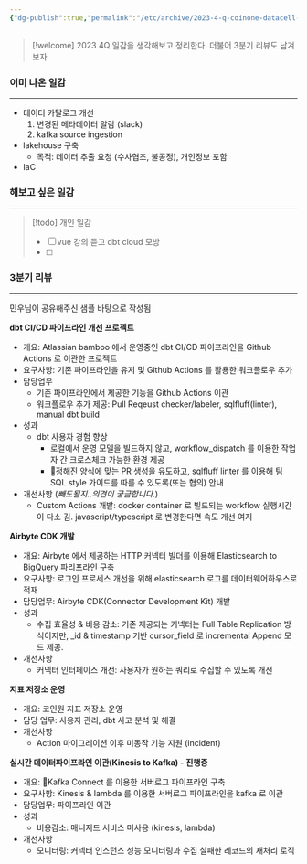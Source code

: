```yaml
---
{"dg-publish":true,"permalink":"/etc/archive/2023-4-q-coinone-datacell-engineer-task/"}
---
```



> [!welcome] 2023 4Q 일감을 생각해보고 정리한다. 더불어 3분기 리뷰도 남겨보자

### 이미 나온 일감
---
- 데이터 카탈로그 개선
    1. 변경된 메타데이터 알람 (slack)
    2. kafka source ingestion
- lakehouse 구축
    - 목적: 데이터 추출 요청 (수사협조, 불공정), 개인정보 포함
- IaC

### 해보고 싶은 일감
---

> [!todo]
> 개인 일감
> - [ ] vue 강의 듣고 dbt cloud 모방
> - [ ] 

### 3분기 리뷰
---
민우님이 공유해주신 샘플 바탕으로 작성됨

**dbt CI/CD 파이프라인 개선 프로젝트**
- 개요: Atlassian bamboo 에서 운영중인 dbt CI/CD 파이프라인을 Github Actions 로 이관한 프로젝트
- 요구사항: 기존 파이프라인을 유지 및 Github Actions 를 활용한 워크플로우 추가
- 담당업무
    - 기존 파이프라인에서 제공한 기능을 Github Actions 이관
    - 워크플로우 추가 제공: Pull Reqeust checker/labeler, sqlfluff(linter), manual dbt build
- 성과
    - dbt 사용자 경험 향상
        - 로컬에서 운영 모델을 빌드하지 않고, workflow_dispatch 를 이용한 작업자 간 크로스체크 가능한 환경 제공
        - 정해진 양식에 맞는 PR 생성을 유도하고, sqlfluff linter 를 이용해 팀 SQL style 가이드를 따를 수 있도록(또는 협의) 안내
- 개선사항 (*빼도될지..의견이 궁금합니다.*)
    - Custom Actions 개발: docker container 로 빌드되는 workflow 실행시간이 다소 김. javascript/typescript 로 변경한다면 속도 개선 여지

**Airbyte CDK 개발**
- 개요: Airbyte 에서 제공하는 HTTP 커넥터 빌더를 이용해 Elasticsearch to BigQuery 파리프라인 구축
- 요구사항: 로그인 프로세스 개선을 위해 elasticsearch 로그를 데이터웨어하우스로 적재
- 담당업무: Airbyte CDK(Connector Development Kit) 개발
- 성과
    - 수집 효율성 & 비용 감소: 기존 제공되는 커넥터는 Full Table Replication 방식이지만, \_id & timestamp 기반 cursor_field 로 incremental Append 모드 제공.
- 개선사항
    - 커넥터 인터페이스 개선: 사용자가 원하는 쿼리로 수집할 수 있도록 개선

**지표 저장소 운영**
- 개요: 코인원 지표 저장소 운영
- 담당 업무: 사용자 관리, dbt 사고 분석 및 해결
- 개선사항
    - Action 마이그레이션 이후 미동작 기능 지원 (incident)

**실시간 데이터파이프라인 이관(Kinesis to Kafka) - 진행중**
- 개요: Kafka Connect 를 이용한 서버로그 파이프라인 구축
- 요구사항: Kinesis & lambda 를 이용한 서버로그 파이프라인을 kafka 로 이관
- 담당업무: 파이프라인 이관
- 성과
    - 비용감소: 매니지드 서비스 미사용 (kinesis, lambda)
- 개선사항
    - 모니터링: 커넥터 인스턴스 성능 모니터링과 수집 실패한 레코드의 재처리 로직

